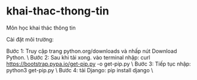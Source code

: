 # khai-thac-thong-tin
Môn học khai thác thông tin

Cài đặt môi trường: 

Bước 1: Truy cập trang python.org/downloads và nhấp nút Download Python. \\
Bước 2: Sau khi tải xong. vào terminal nhập: curl https://bootstrap.pypa.io/get-pip.py -o get-pip.py \\
Bước 3: Tiếp tục nhập: python3 get-pip.py \\
Bước 4: tải Django: pip install django \\
